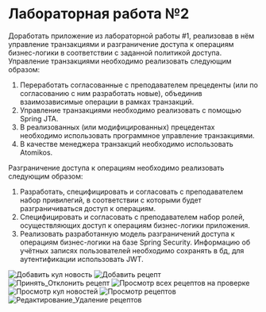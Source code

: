 # Лабораторная работа №2

Доработать приложение из лабораторной работы #1, реализовав в нём управление транзакциями и разграничение доступа к операциям бизнес-логики в соответствии с заданной политикой доступа.
Управление транзакциями необходимо реализовать следующим образом:
1.	Переработать согласованные с преподавателем прецеденты (или по согласованию с ним разработать новые), объединив взаимозависимые операции в рамках транзакций.
2.	Управление транзакциями необходимо реализовать с помощью Spring JTA.
3.	В реализованных (или модифицированных) прецедентах необходимо использовать программное управление транзакциями.
4.	В качестве менеджера транзакций необходимо использовать Atomikos.  

Разграничение доступа к операциям необходимо реализовать следующим образом:
1.	Разработать, специфицировать и согласовать с преподавателем набор привилегий, в соответствии с которыми будет разграничиваться доступ к операциям.
2.	Специфицировать и согласовать с преподавателем набор ролей, осуществляющих доступ к операциям бизнес-логики приложения.
3.	Реализовать разработанную модель разграничений доступа к операциям бизнес-логики на базе Spring Security. Информацию об учётных записях пользователей необходимо сохранять в бд, для аутентификации использовать JWT.

![Добавить кул новость](https://user-images.githubusercontent.com/70958074/236685111-9d478368-3d45-4bcb-ac4f-d62a3572acce.svg)
![Добавить рецепт](https://user-images.githubusercontent.com/70958074/236685115-86e1157f-af05-4e89-978d-8d7659295c04.svg)
![Принять_Отклонить рецепт](https://user-images.githubusercontent.com/70958074/236685117-6a50190e-d3f5-4d23-b490-a57e1051f9f3.svg)
![Просмотр всех рецептов на проверке](https://user-images.githubusercontent.com/70958074/236685120-424cfb0e-eba0-40d5-9cdc-0c6bbe9a6db8.svg)
![Просмотр кул новостей](https://user-images.githubusercontent.com/70958074/236685122-13ef904b-339c-451b-b984-65df29cc3ce9.svg)
![Просмотр рецептов](https://user-images.githubusercontent.com/70958074/236685124-eb66432b-a00a-4778-a2f8-c49a445b208a.svg)
![Редактирование_Удаление рецептов](https://user-images.githubusercontent.com/70958074/236685125-cac96321-ed83-42e0-a34a-15db0c74ef6c.svg)

